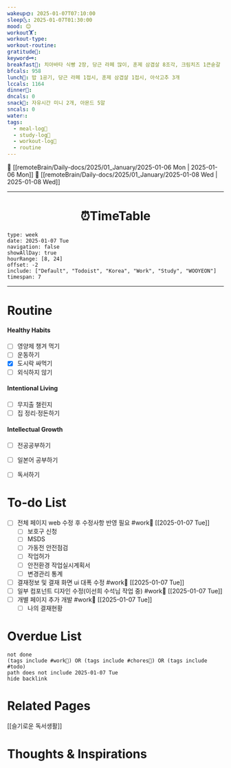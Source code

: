 ```yaml
---
wakeup🌞: 2025-01-07T07:10:00
sleep🌜: 2025-01-07T01:30:00
mood: 😊
workout🏋️: 
workout-type: 
workout-routine: 
gratitude🙏: 
keyword🗝️: 
breakfast🍳: 치아바타 식빵 2장, 당근 라페 많이, 훈제 삼겹살 8조각, 크림치즈 1큰숟갈
bfcals: 958
lunch🍚: 밥 1공기, 당근 라페 1접시, 훈제 삼겹살 1접시, 아삭고추 3개
lccals: 1164
dinner🥗: 
dncals: 0
snack🍬: 자유시간 미니 2개, 아몬드 5알
sncals: 0
water💧: 
tags:
  - meal-log📝
  - study-log📓
  - workout-log💪
  - routine
---
```


🔺 [[remoteBrain/Daily-docs/2025/01_January/2025-01-06 Mon | 2025-01-06 Mon]]
🔻 [[remoteBrain/Daily-docs/2025/01_January/2025-01-08 Wed | 2025-01-08 Wed]]
___
<h1> <center>⏰TimeTable </center> </h1>

```gEvent
type: week
date: 2025-01-07 Tue
navigation: false
showAllDay: true
hourRange: [8, 24]
offset: -2
include: ["Default", "Todoist", "Korea", "Work", "Study", "WOOYEON"]
timespan: 7
```

--- 


# Routine 

####  Healthy Habits
- [ ] 영양제 챙겨 먹기
- [ ] 운동하기
- [x] 도시락 싸먹기
- [ ] 외식하지 않기 

####  Intentional Living 
- [ ] 무지출 챌린지 
- [ ] 집 정리·정돈하기

#### Intellectual Growth
- [ ] 전공공부하기
- [ ] 일본어 공부하기
- [ ] 독서하기



# To-do List

- [ ] 전체 페이지 web 수정 후 수정사항 반영 필요  #work💼 [[2025-01-07 Tue]]  
	- [ ] 보호구 신청
	- [ ] MSDS
	- [ ] 가동전 안전점검
	- [ ] 작업허가
	- [ ] 안전환경 작업실시계획서
	- [ ] 변경관리 통계
- [ ] 결재정보 및 결재 화면 ui 대폭 수정 #work💼  [[2025-01-07 Tue]]
- [ ] 일부 컴포넌트 디자인 수정(이선희 수석님 작업 중) #work💼 [[2025-01-07 Tue]]
- [ ] 개별 페이지 추가 개발 #work💼 [[2025-01-07 Tue]]
    - [ ] 나의 결재현황

# Overdue List
```tasks
not done
(tags include #work💼) OR (tags include #chores🧺) OR (tags include #todo)
path does not include 2025-01-07 Tue
hide backlink
```

# Related Pages

[[슬기로운 독서생활]]

# Thoughts & Inspirations

